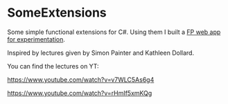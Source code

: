 # SomeExtensions
Some simple functional extensions for C#. Using them I built a [FP web app for experimentation](https://github.com/JurajDoncevic/FPWebApp).

Inspired by lectures given by Simon Painter and Kathleen Dollard. 

You can find the lectures on YT:

https://www.youtube.com/watch?v=v7WLC5As6g4

https://www.youtube.com/watch?v=rHmIf5xmKQg
